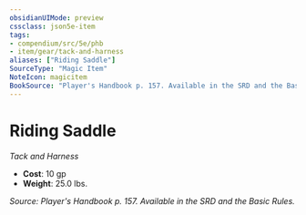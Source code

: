 ```yaml
---
obsidianUIMode: preview
cssclass: json5e-item
tags:
- compendium/src/5e/phb
- item/gear/tack-and-harness
aliases: ["Riding Saddle"]
SourceType: "Magic Item"
NoteIcon: magicitem
BookSource: "Player's Handbook p. 157. Available in the SRD and the Basic Rules."
---
```

# Riding Saddle
*Tack and Harness*  

- **Cost**: 10 gp
- **Weight**: 25.0 lbs.

*Source: Player's Handbook p. 157. Available in the SRD and the Basic Rules.*